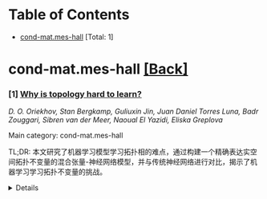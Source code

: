 <div id=toc></div>

# Table of Contents

- [cond-mat.mes-hall](#cond-mat.mes-hall) [Total: 1]


<div id='cond-mat.mes-hall'></div>

# cond-mat.mes-hall [[Back]](#toc)

### [1] [Why is topology hard to learn?](https://arxiv.org/abs/2509.26261)
*D. O. Oriekhov, Stan Bergkamp, Guliuxin Jin, Juan Daniel Torres Luna, Badr Zouggari, Sibren van der Meer, Naoual El Yazidi, Eliska Greplova*

Main category: cond-mat.mes-hall

TL;DR: 本文研究了机器学习模型学习拓扑相的难点，通过构建一个精确表达实空间拓扑不变量的混合张量-神经网络模型，并与传统神经网络进行对比，揭示了机器学习学习拓扑不变量的挑战。


<details>
  <summary>Details</summary>
Motivation: 尽管机器学习在物理概念近似方面应用广泛，但机器学习模型是否真正理解物理学，尤其是在拓扑相分类中，仍不清楚。本文旨在弥合物理量和其机器学习近似之间的差距，并解决机器学习模型是否能绕过拓扑不变量的复杂性。

Method: 研究人员构建了一个混合张量-神经网络模型，该模型精确表达实空间绕组数，并将其在扩展的Su-Schriefer-Heeger模型上与不同类型的无物理神经网络进行基准测试。他们分析了训练期间的权重行为，并将其与原始拓扑不变量公式相关联。

Result: 研究结果表明，可以构建一个神经网络模型来精确学习拓扑不变量，而不是仅仅学习数据集中的代理。混合张量-神经网络模型比传统神经网络以四个数量级的更高精度逼近拓扑不变量。

Conclusion: 本文强调了学习拓扑不变量的挑战，并为在凝聚态物理学中开发更准确、更具泛化能力的机器学习表示方法奠定了基础。研究结果表明，机器学习模型确实可以学习拓扑不变量，而不仅仅是数据集中的近似值。

Abstract: Much attention has been devoted to the use of machine learning to approximate physical concepts. Yet, due to challenges in interpretability of machine learning techniques, the question of what physics machine learning models are able to learn remains open. Here we bridge the concept a physical quantity and its machine learning approximation in the context of the original application of neural networks in physics: topological phase classification. We construct a hybrid tensor-neural network object that exactly expresses real space topological invariant and rigorously assess its trainability and generalization. Specifically, we benchmark the accuracy and trainability of a tensor-neural network to multiple types of neural networks, thus exemplifying the differences in trainability and representational power. Our work highlights the challenges in learning topological invariants and constitutes a stepping stone towards more accurate and better generalizable machine learning representations in condensed matter physics.

</details>

